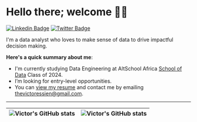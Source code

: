 # Hello there; welcome 👋🏾

 [![Linkedin Badge](https://img.shields.io/badge/-thevictoressien-blue?style=for-the-badge&logo=Linkedin&logoColor=white&link=https://www.linkedin.com/in/thevictoressien)](https://www.linkedin.com/in/thevictoressien) [![Twitter Badge](https://img.shields.io/badge/-@vic_tke-1ca0f1?style=for-the-badge&logo=twitter&logoColor=white&link=https://twitter.com/vic_tke)](https://twitter.com/vic_tke)

I'm a data analyst who loves to make sense of data to drive impactful decision making.

**Here's a quick summary about me**:

- I'm currently studying Data Engineering at AltSchool Africa [School of Data](https://data.altschoolafrica.com/) Class of 2024.
- I’m looking for entry-level opportunities.
- You can [view my resume](#) and contact me by emailing thevictoressien@gmail.com.

---

| <img align="center" src="https://github-readme-stats.vercel.app/api?username=thevictoressien&show_icons=true&include_all_commits=true&hide_border=true" alt="Victor's GitHub stats" /> | <img align="center" src="https://github-readme-stats.vercel.app/api/top-langs/?username=thevictoressien&langs_count=8&layout=compact&hide_border=true" alt="Victor's GitHub stats" /> |
| ------------- | ------------- |
